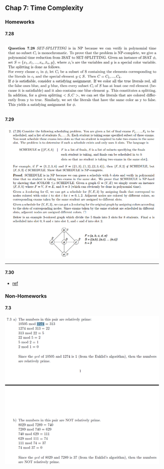 ## Chap 7: Time Complexity

### Homeworks
#### 7.28
![](../figs/7-28.PNG)
----

#### 7.29
![](../figs/7-29.PNG)

---

#### 7.30
- [ref](http://vorsgald.livejournal.com/39051.html)


### Non-Homeworks
#### 7.3
![](../figs/7-3.PNG)
